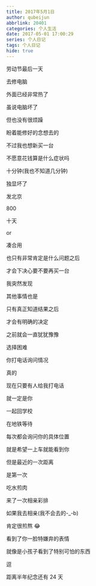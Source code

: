 ```yaml
---
title: 2017年5月1日
author: qubeijun
abbrlink: 20401
categories: 个人生活
date: 2017-05-01 17:00:29
series: 个人日记
tags: 个人日记
hide: true
---
```


劳动节最后一天

去修电脑

外面已经非常热了

虽说电脑坏了

但也没有很烦躁

盼着能修好的念想去的

不过我也想新买一台

不愿意花钱算是什么症状吗

十分钟(我也不知道几分钟)

独显坏了

发北京

800

十天

or

凑合用

也只有非常肯定是什么问题之后

才会下决心要不要再买一台

我突然发现

其他事情也是

只有真正知道结果之后

才会有明确的决定

之前就会一直犹犹豫豫

选择困难

你打电话询问情况

真的

现在只要有人给我打电话

就一定是你

一起回学校

在地铁等待

每次都会询问你的具体位置

就是希望一上车就能看到你

但是最近的一次距离

是第一次

吃水煎肉

来了一次相亲彩排

如果我去相亲(我不会去的-\_-b)

肯定很煎熬 😂

看到了你一脸特嫌弃的表情

就像是小孩子看到了特别可怕的东西

逗

距离半年纪念还有 24 天
